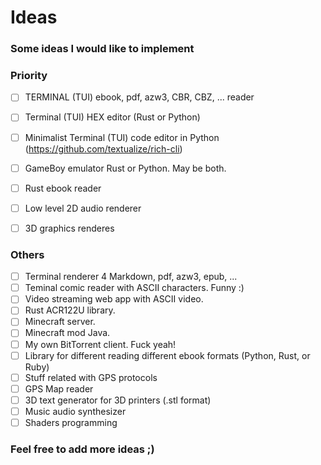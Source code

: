 # Ideas
### Some ideas I would like to implement

### Priority

- [ ] TERMINAL (TUI) ebook, pdf, azw3, CBR, CBZ, ... reader 
- [ ] Terminal (TUI) HEX editor (Rust or Python)
- [ ] Minimalist Terminal (TUI) code editor in Python (https://github.com/textualize/rich-cli)
- [ ] GameBoy emulator Rust or Python. May be both.
- [ ] Rust ebook reader
- [ ] Low level 2D audio renderer
- [ ] 3D graphics renderes




### Others

- [ ] Terminal renderer 4 Markdown, pdf, azw3, epub, ...
- [ ] Teminal comic reader with ASCII characters. Funny :)
- [ ] Video streaming web app with ASCII video.
- [ ] Rust ACR122U library.
- [ ] Minecraft server.
- [ ] Minecraft mod Java.
- [ ] My own BitTorrent client. Fuck yeah!
- [ ] Library for different reading different ebook formats (Python, Rust, or Ruby)
- [ ] Stuff related with GPS protocols
- [ ] GPS Map reader
- [ ] 3D text generator for 3D printers (.stl format) 
- [ ] Music audio synthesizer 
- [ ] Shaders programming

### Feel free to add more ideas ;)
